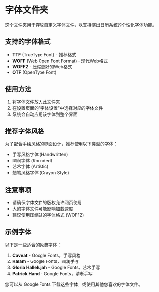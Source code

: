 # 字体文件夹

这个文件夹用于存放自定义字体文件，以支持演出日历系统的个性化字体功能。

## 支持的字体格式

- **TTF** (TrueType Font) - 推荐格式
- **WOFF** (Web Open Font Format) - 现代Web格式
- **WOFF2** - 压缩更好的Web格式
- **OTF** (OpenType Font)

## 使用方法

1. 将字体文件放入此文件夹
2. 在设置页面的"字体设置"中选择对应的字体文件
3. 系统会自动应用该字体到整个界面

## 推荐字体风格

为了配合手绘风格的界面设计，推荐使用以下类型的字体：

- 手写风格字体 (Handwritten)
- 圆润字体 (Rounded)
- 艺术字体 (Artistic)
- 蜡笔风格字体 (Crayon Style)

## 注意事项

- 请确保字体文件的版权允许网页使用
- 大的字体文件可能影响加载速度
- 建议使用压缩过的字体格式 (WOFF2)

## 示例字体

以下是一些适合的免费字体：

1. **Caveat** - Google Fonts，手写风格
2. **Kalam** - Google Fonts，圆润手写
3. **Gloria Hallelujah** - Google Fonts，艺术手写
4. **Patrick Hand** - Google Fonts，清晰手写

您可以从 Google Fonts 下载这些字体，或使用其他您喜欢的字体文件。